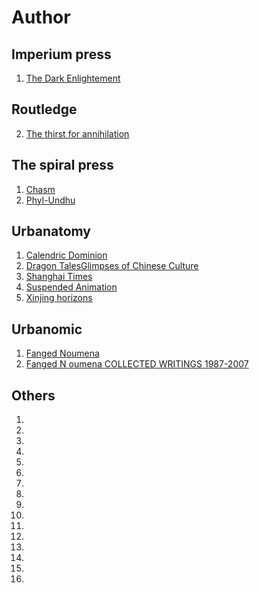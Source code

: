 # Author
## Imperium press
1. [The Dark Enlightement](https://mega.nz/folder/vpFwWTZB#kLKq6nZBUOzSDTGimU4bwQ/file/39llgTaJ)

## Routledge
2. [The  thirst for annihilation ](https://mega.nz/folder/vpFwWTZB#kLKq6nZBUOzSDTGimU4bwQ/file/K4s33TSI)

## The spiral press
1. [Chasm](https://mega.nz/folder/vpFwWTZB#kLKq6nZBUOzSDTGimU4bwQ/file/Ck0HiB5C)
2. [Phyl-Undhu](https://mega.nz/folder/vpFwWTZB#kLKq6nZBUOzSDTGimU4bwQ/file/mt9xTTZB)

## Urbanatomy
1. [Calendric Dominion](https://mega.nz/folder/vpFwWTZB#kLKq6nZBUOzSDTGimU4bwQ/file/Xo1RFDKb)
2. [Dragon TalesGlimpses of Chinese Culture](https://mega.nz/folder/vpFwWTZB#kLKq6nZBUOzSDTGimU4bwQ/file/no9hBJgR)
3. [Shanghai Times](https://mega.nz/folder/vpFwWTZB#kLKq6nZBUOzSDTGimU4bwQ/file/nhlBkLSa)
4. [Suspended Animation](https://mega.nz/folder/vpFwWTZB#kLKq6nZBUOzSDTGimU4bwQ/file/y08hxT6C)
5. [Xinjing horizons](https://mega.nz/folder/vpFwWTZB#kLKq6nZBUOzSDTGimU4bwQ/file/r4lH3RLQ)

## Urbanomic
1. [Fanged Noumena](https://mega.nz/folder/vpFwWTZB#kLKq6nZBUOzSDTGimU4bwQ/file/61tlxD4Q)
2. [Fanged N oumena COLLECTED WRITINGS 1987-2007 ](https://mega.nz/folder/vpFwWTZB#kLKq6nZBUOzSDTGimU4bwQ/file/LklRlJAY)

## Others
1. []()
2. []()
3. []()
4. []()
5. []()
6. []()
7. []()
8. []()
9. []()
10. []()
11. []()
12. []()
13. []()
14. []()
15. []()
16. []()
